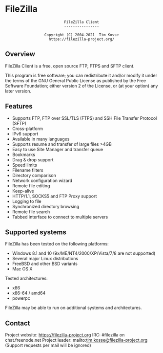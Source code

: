 # FileZilla
                               FileZilla Client
                               ----------------

                      Copyright (C) 2004-2021  Tim Kosse
                        https://filezilla-project.org/

Overview
--------

FileZilla Client is a free, open source FTP, FTPS and SFTP client.

This program is free software; you can redistribute it and/or modify
it under the terms of the GNU General Public License as published by
the Free Software Foundation; either version 2 of the License, or
(at your option) any later version.

Features
--------

- Supports FTP, FTP over SSL/TLS (FTPS) and SSH File Transfer Protocol (SFTP)
- Cross-platform
- IPv6 support
- Available in many languages
- Supports resume and transfer of large files >4GB
- Easy to use Site Manager and transfer queue
- Bookmarks
- Drag & drop support
- Speed limits
- Filename filters
- Directory comparison
- Network configuration wizard
- Remote file editing
- Keep-alive
- HTTP/1.1, SOCKS5 and FTP Proxy support
- Logging to file
- Synchronized directory browsing
- Remote file search
- Tabbed interface to connect to multiple servers

Supported systems
-----------------

FileZilla has been tested on the following platforms:
- Windows 8.1 and 10 (9x/ME/NT4/2000/XP/Vista/7/8 are not supported)
- Several major Linux distributions
- FreeBSD and other BSD variants
- Mac OS X

Tested architectures:
- x86
- x86-64 / amd64
- powerpc

FileZilla may be able to run on additional systems and architectures.

Contact
-------

Project website: https://filezilla-project.org
IRC:             #filezilla on chat.freenode.net
Project leader:  mailto:tim.kosse@filezilla-project.org (Support requests per
                 mail will be ignored)
